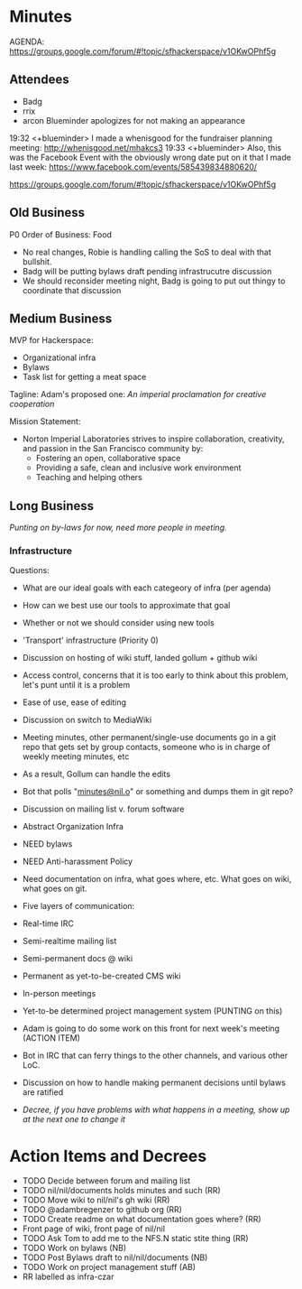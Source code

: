 Minutes
=======

AGENDA: https://groups.google.com/forum/#!topic/sfhackerspace/v1OKwOPhf5g

Attendees
---------

- Badg
- rrix
- arcon
Blueminder apologizes for not making an appearance

19:32 <+blueminder> I made a whenisgood for the fundraiser planning meeting: http://whenisgood.net/mhakcs3
19:33 <+blueminder> Also, this was the Facebook Event with the obviously wrong date put on it that I made last week: 
                    https://www.facebook.com/events/585439834880620/

https://groups.google.com/forum/#!topic/sfhackerspace/v1OKwOPhf5g

Old Business
------------

P0 Order of Business: Food

- No real changes, Robie is handling calling the SoS to deal with that bullshit.
- Badg will be putting bylaws draft pending infrastrucutre discussion
- We should reconsider meeting night, Badg is going to put out thingy to coordinate that discussion

Medium Business
---------------

MVP for Hackerspace:
- Organizational infra
- Bylaws
- Task list for getting a meat space

Tagline: Adam's proposed one: _An imperial proclamation for creative cooperation_

Mission Statement:
  + Norton Imperial Laboratories strives to inspire collaboration, creativity, and passion in the San Francisco community by:
    + Fostering an open, collaborative space 
    + Providing a safe, clean and inclusive work environment
    + Teaching and helping others

Long Business
-------------

*Punting on by-laws for now, need more people in meeting.*


### Infrastructure ###

Questions:
* What are our ideal goals with each categeory of infra (per agenda)
* How can we best use our tools to approximate that goal
* Whether or not we should consider using new tools

* 'Transport' infrastructure (Priority 0)
 * Discussion on hosting of wiki stuff, landed gollum + github wiki
  * Access control, concerns that it is too early to think about this problem, let's punt until it is a problem
  * Ease of use, ease of editing  
  * Discussion on switch to MediaWiki
  * Meeting minutes, other permanent/single-use documents go in a git repo that gets set by group contacts, someone who is in charge of weekly meeting minutes, etc
  * As a result, Gollum can handle the edits
  * Bot that polls "minutes@nil.o" or something and dumps them in git repo? 
 * Discussion on mailing list v. forum software
* Abstract Organization Infra
 * NEED bylaws
 * NEED Anti-harassment Policy
 * Need documentation on infra, what goes where, etc. What goes on wiki, what goes on git.
 * Five layers of communication:
 * Real-time IRC
 * Semi-realtime mailing list
 * Semi-permanent docs @ wiki
 * Permanent as yet-to-be-created CMS wiki
 * In-person meetings
 * Yet-to-be determined project management system (PUNTING on this)
  * Adam is going to do some work on this front for next week's meeting (ACTION ITEM)
  * Bot in IRC that can ferry things to the other channels, and various other LoC.
 * Discussion on how to handle making permanent decisions until bylaws are ratified
  * *Decree, if you have problems with what happens in a meeting, show up at the next one to change it*

Action Items and Decrees
========================

* TODO Decide between forum and mailing list
* TODO nil/nil/documents holds minutes and such (RR)
 * TODO Move wiki to nil/nil's gh wiki (RR) 
* TODO @adambregenzer to github org (RR)
* TODO Create readme on what documentation goes where? (RR)
 * Front page of wiki, front page of nil/nil
* TODO Ask Tom to add me to the NFS.N static stite thing (RR)
* TODO Work on bylaws (NB)
* TODO Post Bylaws draft to nil/nil/documents (NB)
* TODO Work on project management stuff (AB)
* RR labelled as infra-czar

